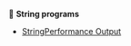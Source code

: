 

📌 **String programs**

- [StringPerformance Output](https://github.com/yoghana0925/AdvancedJava/blob/main/Lab3aStringOperations/3a.png)

